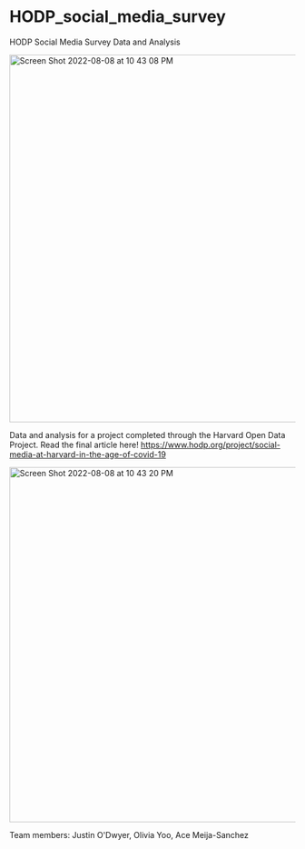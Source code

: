 # HODP_social_media_survey
HODP Social Media Survey Data and Analysis

<img width="647" alt="Screen Shot 2022-08-08 at 10 43 08 PM" src="https://user-images.githubusercontent.com/55005116/183552177-ae2c6c56-b585-4579-9448-829b996d16a6.png">

Data and analysis for a project completed through the Harvard Open Data Project. Read the final article here! https://www.hodp.org/project/social-media-at-harvard-in-the-age-of-covid-19

<img width="625" alt="Screen Shot 2022-08-08 at 10 43 20 PM" src="https://user-images.githubusercontent.com/55005116/183552196-11c3c79c-f24c-4234-94bc-8a1c7a8ffeed.png">

Team members: Justin O'Dwyer, Olivia Yoo, Ace Meija-Sanchez
